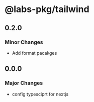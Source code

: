 # @labs-pkg/tailwind

## 0.2.0

### Minor Changes

- Add format pacakges

## 0.0.0

### Major Changes

- config typesciprt for nextjs
